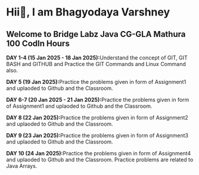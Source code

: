 <h1>Hii👋, I am Bhagyodaya Varshney</h1>
<h2>Welcome to Bridge Labz Java CG-GLA Mathura 100 CodIn Hours</h2>

<p><b>DAY 1-4 (15 Jan 2025 - 18 Jan 2025):</b>Understand the concept of GIT, GIT BASH and GITHUB and Practice the GIT Commands and Linux Command also.</p>
<p><b>DAY 5 (19 Jan 2025):</b>Practice the problems given in form of Assignment1 and uplaoded to Github and the Classroom.</p>
<p><b>DAY 6-7 (20 Jan 2025 - 21 Jan 2025):</b>Practice the problems given in form of Assignment1 and uplaoded to Github and the Classroom.</p>
<p><b>DAY 8 (22 Jan 2025):</b>Practice the problems given in form of Assignment2 and uplaoded to Github and the Classroom.</p>
<p><b>DAY 9 (23 Jan 2025):</b>Practice the problems given in form of Assignment3 and uplaoded to Github and the Classroom.</p>
<p><b>DAY 10 (24 Jan 2025):</b>Practice the problems given in form of Assignment4 and uplaoded to Github and the Classroom. Practice problems are related to Java Arrays.</p>
